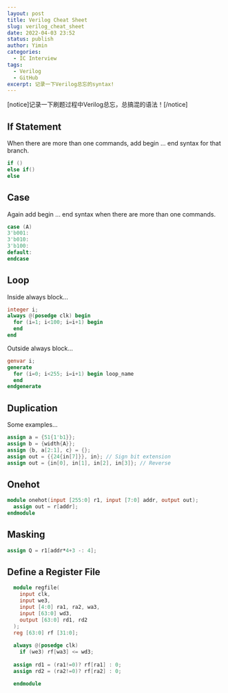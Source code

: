 ```yaml
---
layout: post
title: Verilog Cheat Sheet
slug: verilog_cheat_sheet
date: 2022-04-03 23:52
status: publish
author: Yimin
categories: 
  - IC Interview
tags: 
  - Verilog
  - GitHub
excerpt: 记录一下Verilog总忘的syntax!
---
```

[notice]记录一下刷题过程中Verilog总忘，总搞混的语法！[/notice]

## If Statement
When there are more than one commands, add begin ... end syntax for that branch.
```verilog
if ()
else if()
else
```

## Case
Again add begin ... end syntax when there are more than one commands.
```verilog
case (A)
3'b001:
3'b010:
3'b100:
default:
endcase
```
## Loop
Inside always block...
```verilog
integer i;
always @(posedge clk) begin
  for (i=1; i<100; i=i+1) begin
  end
end
```
Outside always block...
```verilog
genvar i;
generate
  for (i=0; i<255; i=i+1) begin loop_name
  end
endgenerate
```
## Duplication
Some examples...
```verilog
assign a = {51{1'b1}};
assign b = {width{A}};
assign {b, a[2:1], c} = {};
assign out = {{24{in[7]}}, in}; // Sign bit extension
assign out = {in[0], in[1], in[2], in[3]}; // Reverse
```
## Onehot
```verilog
module onehot(input [255:0] r1, input [7:0] addr, output out);
  assign out = r[addr];
endmodule
```
## Masking
```verilog
assign Q = r1[addr*4+3 -: 4];
```

## Define a Register File
```verilog
  module regfile(
    input clk,
    input we3,
    input [4:0] ra1, ra2, wa3,
    input [63:0] wd3,
    output [63:0] rd1, rd2
  );
  reg [63:0] rf [31:0];
  
  always @(posedge clk)
    if (we3) rf[wa3] <= wd3;
  
  assign rd1 = (ra1!=0)? rf[ra1] : 0;
  assign rd2 = (ra2!=0)? rf[ra2] : 0;

  endmodule
```

